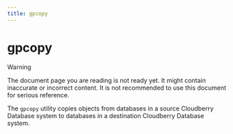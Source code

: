 ```yaml
---
title: gpcopy
---
```


# gpcopy

> [!WARNING]
> The document page you are reading is not ready yet. It might contain inaccurate or incorrect content. It is not recommended to use this document for serious reference.

The `gpcopy` utility copies objects from databases in a source Cloudberry Database system to databases in a destination Cloudberry Database system.
